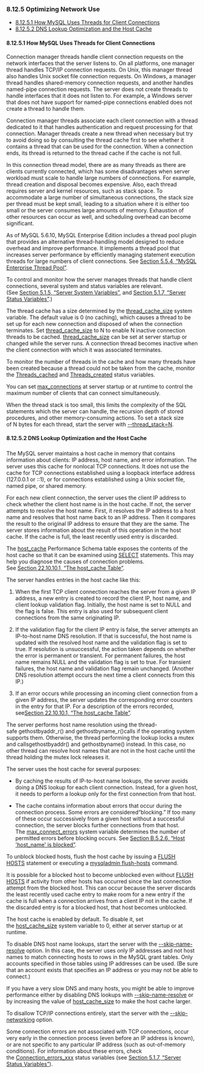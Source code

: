 ### 8.12.5 Optimizing Network Use

- [8.12.5.1 How MySQL Uses Threads for Client Connections][1]
- [8.12.5.2 DNS Lookup Optimization and the Host Cache][2]

#### 8.12.5.1 How MySQL Uses Threads for Client Connections

Connection manager threads handle client connection requests on the network interfaces that the server listens to. On all platforms, one manager thread handles TCP/IP connection requests. On Unix, this manager thread also handles Unix socket file connection requests. On Windows, a manager thread handles shared-memory connection requests, and another handles named-pipe connection requests. The server does not create threads to handle interfaces that it does not listen to. For example, a Windows server that does not have support for named-pipe connections enabled does not create a thread to handle them.

Connection manager threads associate each client connection with a thread dedicated to it that handles authentication and request processing for that connection. Manager threads create a new thread when necessary but try to avoid doing so by consulting the thread cache first to see whether it contains a thread that can be used for the connection. When a connection ends, its thread is returned to the thread cache if the cache is not full.

In this connection thread model, there are as many threads as there are clients currently connected, which has some disadvantages when server workload must scale to handle large numbers of connections. For example, thread creation and disposal becomes expensive. Also, each thread requires server and kernel resources, such as stack space. To accommodate a large number of simultaneous connections, the stack size per thread must be kept small, leading to a situation where it is either too small or the server consumes large amounts of memory. Exhaustion of other resources can occur as well, and scheduling overhead can become significant.

As of MySQL 5.6.10, MySQL Enterprise Edition includes a thread pool plugin that provides an alternative thread-handling model designed to reduce overhead and improve performance. It implements a thread pool that increases server performance by efficiently managing statement execution threads for large numbers of client connections. See [Section 5.5.4, “MySQL Enterprise Thread Pool”][6].

To control and monitor how the server manages threads that handle client connections, several system and status variables are relevant. (See [Section 5.1.5, “Server System Variables”][7], and [Section 5.1.7, “Server Status Variables”][8].)

The thread cache has a size determined by the [thread_cache_size][9] system variable. The default value is 0 (no caching), which causes a thread to be set up for each new connection and disposed of when the connection terminates. Set [thread_cache_size][10] to N to enable N inactive connection threads to be cached. [thread_cache_size][11] can be set at server startup or changed while the server runs. A connection thread becomes inactive when the client connection with which it was associated terminates.

To monitor the number of threads in the cache and how many threads have been created because a thread could not be taken from the cache, monitor the [Threads_cached][12] and [Threads_created][13] status variables.

You can set [max_connections][14] at server startup or at runtime to control the maximum number of clients that can connect simultaneously.

When the thread stack is too small, this limits the complexity of the SQL statements which the server can handle, the recursion depth of stored procedures, and other memory-consuming actions. To set a stack size of N bytes for each thread, start the server with [--thread_stack=N][15].

#### 8.12.5.2 DNS Lookup Optimization and the Host Cache

### <a></a><a></a><a></a>

The MySQL server maintains a host cache in memory that contains information about clients: IP address, host name, and error information. The server uses this cache for nonlocal TCP connections. It does not use the cache for TCP connections established using a loopback interface address (127.0.0.1 or ::1), or for connections established using a Unix socket file, named pipe, or shared memory.

For each new client connection, the server uses the client IP address to check whether the client host name is in the host cache. If not, the server attempts to resolve the host name. First, it resolves the IP address to a host name and resolves that host name back to an IP address. Then it compares the result to the original IP address to ensure that they are the same. The server stores information about the result of this operation in the host cache. If the cache is full, the least recently used entry is discarded.

The [host_cache][16] Performance Schema table exposes the contents of the host cache so that it can be examined using [SELECT][17] statements. This may help you diagnose the causes of connection problems. See [Section 22.10.10.1, “The host_cache Table”][18].

The server handles entries in the host cache like this:

1.  When the first TCP client connection reaches the server from a given IP address, a new entry is created to record the client IP, host name, and client lookup validation flag. Initially, the host name is set to NULL and the flag is false. This entry is also used for subsequent client connections from the same originating IP.

2.  If the validation flag for the client IP entry is false, the server attempts an IP-to-host name DNS resolution. If that is successful, the host name is updated with the resolved host name and the validation flag is set to true. If resolution is unsuccessful, the action taken depends on whether the error is permanent or transient. For permanent failures, the host name remains NULL and the validation flag is set to true. For transient failures, the host name and validation flag remain unchanged. (Another DNS resolution attempt occurs the next time a client connects from this IP.)

3.  If an error occurs while processing an incoming client connection from a given IP address, the server updates the corresponding error counters in the entry for that IP. For a description of the errors recorded, see[Section 22.10.10.1, “The host_cache Table”][3].

The server performs host name resolution using the thread-safe gethostbyaddr_r() and gethostbyname_r()calls if the operating system supports them. Otherwise, the thread performing the lookup locks a mutex and callsgethostbyaddr() and gethostbyname() instead. In this case, no other thread can resolve host names that are not in the host cache until the thread holding the mutex lock releases it.

The server uses the host cache for several purposes:

*   By caching the results of IP-to-host name lookups, the server avoids doing a DNS lookup for each client connection. Instead, for a given host, it needs to perform a lookup only for the first connection from that host.

*   The cache contains information about errors that occur during the connection process. Some errors are considered“blocking.” If too many of these occur successively from a given host without a successful connection, the server blocks further connections from that host. The [max_connect_errors][4] system variable determines the number of permitted errors before blocking occurs. See [Section B.5.2.6, “Host 'host_name' is blocked”][5].

To unblock blocked hosts, flush the host cache by issuing a [FLUSH HOSTS][19] statement or executing a [mysqladmin flush-hosts][20] command.

It is possible for a blocked host to become unblocked even without [FLUSH HOSTS][21] if activity from other hosts has occurred since the last connection attempt from the blocked host. This can occur because the server discards the least recently used cache entry to make room for a new entry if the cache is full when a connection arrives from a client IP not in the cache. If the discarded entry is for a blocked host, that host becomes unblocked.

The host cache is enabled by default. To disable it, set the [host_cache_size][22] system variable to 0, either at server startup or at runtime.

To disable DNS host name lookups, start the server with the [--skip-name-resolve][23] option. In this case, the server uses only IP addresses and not host names to match connecting hosts to rows in the MySQL grant tables. Only accounts specified in those tables using IP addresses can be used. (Be sure that an account exists that specifies an IP address or you may not be able to connect.)

If you have a very slow DNS and many hosts, you might be able to improve performance either by disabling DNS lookups with [--skip-name-resolve][24] or by increasing the value of [host_cache_size][25] to make the host cache larger.

To disallow TCP/IP connections entirely, start the server with the [--skip-networking][26] option.

Some connection errors are not associated with TCP connections, occur very early in the connection process (even before an IP address is known), or are not specific to any particular IP address (such as out-of-memory conditions). For information about these errors, check the [Connection_errors_xxx][27] status variables (see [Section 5.1.7, “Server Status Variables”][28]).

[1]:optimization.html#connection-threads
[2]:optimization.html#host-cache
[3]:performance-schema.html#host-cache-table
[4]:server-administration.html#sysvar_max_connect_errors
[5]:error-handling.html#blocked-host
[6]:server-administration.html#thread-pool
[7]:server-administration.html#server-system-variables
[8]:server-administration.html#server-status-variables
[9]:server-administration.html#sysvar_thread_cache_size
[10]:server-administration.html#sysvar_thread_cache_size
[11]:server-administration.html#sysvar_thread_cache_size
[12]:server-administration.html#statvar_Threads_cached
[13]:server-administration.html#statvar_Threads_created
[14]:server-administration.html#sysvar_max_connections
[15]:server-administration.html#sysvar_thread_stack
[16]:performance-schema.html#host-cache-table
[17]:sql-syntax.html#select
[18]:performance-schema.html#host-cache-table
[19]:sql-syntax.html#flush
[20]:programs.html#mysqladmin
[21]:sql-syntax.html#flush
[22]:server-administration.html#sysvar_host_cache_size
[23]:server-administration.html#option_mysqld_skip-name-resolve
[24]:server-administration.html#option_mysqld_skip-name-resolve
[25]:server-administration.html#sysvar_host_cache_size
[26]:server-administration.html#option_mysqld_skip-networking
[27]:server-administration.html#statvar_Connection_errors_xxx
[28]:server-administration.html#server-status-variables